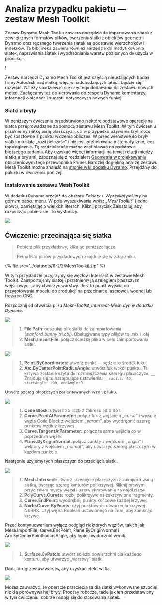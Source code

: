 # Analiza przypadku pakietu — zestaw Mesh Toolkit

Zestaw Dynamo Mesh Toolkit zawiera narzędzia do importowania siatek z zewnętrznych formatów plików, tworzenia siatki z obiektów geometrii Dynamo oraz ręcznego tworzenia siatek na podstawie wierzchołków i indeksów. Ta biblioteka zawiera również narzędzia do modyfikowania siatek, naprawiania siatek i wyodrębniania warstw poziomych do użycia w produkcji.

\![](<../images/6-2/2/meshToolkitcasestudy01 (2).jpg>)

Zestaw narzędzi Dynamo Mesh Toolkit jest częścią nieustających badań firmy Autodesk nad siatką, więc w nadchodzących latach będzie się rozwijać. Należy spodziewać się częstego dodawania do zestawu nowych metod. Zachęcamy też do kierowania do zespołu Dynamo komentarzy, informacji o błędach i sugestii dotyczących nowych funkcji.

### Siatki a bryły

W poniższym ćwiczeniu przedstawiono niektóre podstawowe operacje na siatce przeprowadzane za pomocą zestawu Mesh Toolkit. W tym ćwiczeniu przetniemy siatkę serią płaszczyzn, co w przypadku używania brył może być kosztowne z punktu widzenia obliczeń. W przeciwieństwie do bryły siatka ma stałą „rozdzielczość” i nie jest zdefiniowana matematycznie, lecz topologicznie. Tę rozdzielczość można zdefiniować na podstawie bieżącego zadania. Aby uzyskać więcej informacji na temat relacji między siatką a bryłami, zapoznaj się z rozdziałem [Geometria w projektowaniu obliczeniowym](../../5\_essential\_nodes\_and\_concepts/5-2\_geometry-for-computational-design/) tego przewodnika Primer. Bardziej dogłębną analizę zestawu Mesh Toolkit można znaleźć na [stronie wiki dodatku Dynamo](https://github.com/DynamoDS/Dynamo/wiki/Dynamo-Mesh-Toolkit). Przejdźmy do pakietu w ćwiczeniu poniżej.

### Instalowanie zestawu Mesh Toolkit

W dodatku Dynamo przejdź do obszaru _Pakiety > Wyszukaj pakiety_ na górnym pasku menu. W polu wyszukiwania wpisz _„MeshToolkit”_ (jedno słowo), pamiętając o wielkich literach. Kliknij przycisk Zainstaluj, aby rozpocząć pobieranie. To wystarczy.

![](../images/6-2/2/meshToolkitcasestudy-installpackage.jpg)

## Ćwiczenie: przecinająca się siatka

> Pobierz plik przykładowy, klikając poniższe łącze.
>
> Pełna lista plików przykładowych znajduje się w załączniku.

{% file src="../datasets/6-2/2/MeshToolkit.zip" %}

W tym przykładzie przyjrzymy się węzłowi Intersect w zestawie Mesh Toolkit. Zaimportujemy siatkę i przetniemy ją szeregiem płaszczyzn wejściowych, aby utworzyć warstwy. Jest to punkt wyjścia do przygotowania modelu do produkcji na przecinarce laserowej, wodnej lub frezarce CNC.

Rozpocznij od otwarcia pliku _Mesh-Toolkit_Intersect-Mesh.dyn w dodatku Dynamo._

![](../images/6-2/2/meshToolkitcasestudy-exercise01.jpg)

> 1. **File Path:** odszukaj plik siatki do zaimportowania (_stanford_bunny_tri.obj_). Obsługiwane typy plików to .mix i .obj
> 2. **Mesh.ImportFile:** połącz ścieżkę pliku w celu zaimportowania siatki.

![](../images/6-2/2/meshToolkitcasestudy-exercise02.jpg)

> 1. **Point.ByCoordinates:** utwórz punkt — będzie to środek łuku.
> 2. **Arc.ByCenterPointRadiusAngle:** utwórz łuk wokół punktu. Ta krzywa zostanie użyta do rozmieszczenia szeregu płaszczyzn. __ Znajdują się tu następujące ustawienia: __ `radius: 40, startAngle: -90, endAngle:0`

Utwórz szereg płaszczyzn zorientowanych wzdłuż łuku.

![](../images/6-2/2/meshToolkitcasestudy-exercise03.jpg)

> 1. **Code Block**: utwórz 25 liczb z zakresu od 0 do 1.
> 2. **Curve.PointAtParameter:** połącz łuk z wejściem _„curve”_ i wyjście węzła Code Block z wejściem _„param”_, aby wyodrębnić szereg punktów wzdłuż krzywej.
> 3. **Curve.TangentAtParameter:** połącz te same wejścia co w poprzednim węźle.
> 4. **Plane.ByOriginNormal:** połącz punkty z wejściem _„origin”_ i wektory z wejściem _„normal”_, aby utworzyć szereg płaszczyzn w każdym punkcie.

Następnie użyjemy tych płaszczyzn do przecięcia siatki.

![](../images/6-2/2/meshToolkitcasestudy-exercise04.jpg)

> 1. **Mesh.Intersect:** utwórz przecięcie płaszczyzn z zaimportowaną siatką, tworząc szereg konturów polikrzywej. Kliknij prawym przyciskiem myszy węzeł i ustaw skratowanie na najdłuższe
> 2. **PolyCurve.Curves:** rozbij polikrzywe na zakrzywione fragmenty.
> 3. **Curve.EndPoint:** wyodrębnij punkty końcowe każdej krzywej.
> 4. **NurbsCurve.ByPoints:** użyj punktów do utworzenia krzywej NURBS. Użyj węzła Boolean ustawionego na _True_, aby zamknąć krzywe.

Przed kontynuowaniem wyłącz podgląd niektórych węzłów, takich jak Mesh.ImportFile, Curve.EndPoint, Plane.ByOriginNormal i Arc.ByCenterPointRadiusAngle, aby lepiej uwidocznić wynik.

![](../images/6-2/2/meshToolkitcasestudy-exercise05.jpg)

> 1. **Surface.ByPatch:** utwórz ścieżki powierzchni dla każdego konturu, aby utworzyć „warstwy” siatki.

Dodaj drugi zestaw warstw, aby uzyskać efekt wafla.

![](../images/6-2/2/meshToolkitcasestudy-exercise06.jpg)

Można zauważyć, że operacje przecięcia są dla siatki wykonywane szybciej niż dla porównywalnej bryły. Procesy robocze, takie jak ten przedstawiony w tym ćwiczeniu, dobrze nadają się do stosowania siatek.
